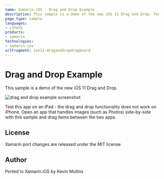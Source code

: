 ```yaml
---
name: Xamarin.iOS - Drag and Drop Example
description: This sample is a demo of the new iOS 11 Drag and Drop. Test this app on an iPad - the drag and drop functionality does not work on iPhone. Open an...
page_type: sample
languages:
- csharp
products:
- xamarin
technologies:
- xamarin-ios
urlFragment: ios11-draganddropdragboard
---
```

# Drag and Drop Example

This sample is a demo of the new iOS 11 Drag and Drop.

![drag and drop example screenshot](Screenshots/01-sml.png)

Test this app on an iPad - the drag and drop functionality does not work on iPhone. Open an app that handles images (such as Photos) side-by-side with this sample and drag items between the two apps.

## License

Xamarin port changes are released under the MIT license

## Author

Ported to Xamarin.iOS by Kevin Mullins
